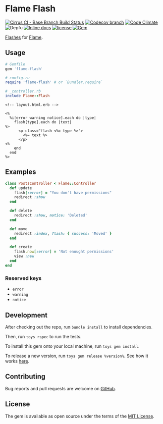 # Flame Flash

[![Cirrus CI - Base Branch Build Status](https://img.shields.io/cirrus/github/AlexWayfer/flame-flash?style=flat-square)](https://cirrus-ci.com/github/AlexWayfer/flame-flash)
[![Codecov branch](https://img.shields.io/codecov/c/github/AlexWayfer/flame-flash/master.svg?style=flat-square)](https://codecov.io/gh/AlexWayfer/flame-flash)
[![Code Climate](https://img.shields.io/codeclimate/maintainability/AlexWayfer/flame-flash.svg?style=flat-square)](https://codeclimate.com/github/AlexWayfer/flame-flash)
![Depfu](https://img.shields.io/depfu/AlexWayfer/flame-flash?style=flat-square)
[![Inline docs](https://inch-ci.org/github/AlexWayfer/flame-flash.svg?branch=master)](https://inch-ci.org/github/AlexWayfer/flame-flash)
[![license](https://img.shields.io/github/license/AlexWayfer/flame-flash.svg?style=flat-square)](https://github.com/AlexWayfer/flame-flash/blob/master/LICENSE.txt)
[![Gem](https://img.shields.io/gem/v/flame-flash.svg?style=flat-square)](https://rubygems.org/gems/flame-flash)

[Flashes](http://guides.rubyonrails.org/action_controller_overview.html#the-flash)
for [Flame](https://github.com/AlexWayfer/flame).

## Usage

```ruby
# Gemfile
gem 'flame-flash'

# config.ru
require 'flame-flash' # or `Bundler.require`

# _controller.rb
include Flame::Flash
```

```erb
<!-- layout.html.erb -->

<%
  %i[error warning notice].each do |type|
    flash[type].each do |text|
%>
      <p class="flash <%= type %>">
        <%= text %>
      </p>
<%
    end
  end
%>
```

## Examples

```ruby
class PostsController < Flame::Controller
  def update
    flash[:error] = "You don't have permissions"
    redirect :show
  end

  def delete
    redirect :show, notice: 'Deleted'
  end

  def move
    redirect :index, flash: { success: 'Moved' }
  end

  def create
    flash.now[:error] = 'Not enought permissions'
    view :new
  end
end
```

### Reserved keys

*   `error`
*   `warning`
*   `notice`

## Development

After checking out the repo, run `bundle install` to install dependencies.

Then, run `toys rspec` to run the tests.

To install this gem onto your local machine, run `toys gem install`.

To release a new version, run `toys gem release %version%`.
See how it works [here](https://github.com/AlexWayfer/gem_toys#release).

## Contributing

Bug reports and pull requests are welcome on [GitHub](https://github.com/AlexWayfer/flame-flash).

## License

The gem is available as open source under the terms of the
[MIT License](https://opensource.org/licenses/MIT).

